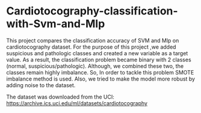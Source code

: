# Cardiotocography-classification-with-Svm-and-Mlp
This project compares the classification accuracy of SVM and Mlp on cardiotocography dataset. For the purpose of this project ,we added suspicious and pathologic classes and created a new variable as a target value. As a result, the classification problem became binary with 2 classes (normal, suspicious/pathologic). Although, we
combined these two, the classes remain highly imbalance. So, In order to tackle this problem SMOTE imbalance method is used. Also, we tried to make the model more robust by adding noise to the dataset.

The dataset was downloaded from the UCI: https://archive.ics.uci.edu/ml/datasets/cardiotocography
